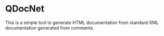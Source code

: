 # QDocNet
This is a simple tool to generate HTML documentation from standard XML documentation generated from comments.
